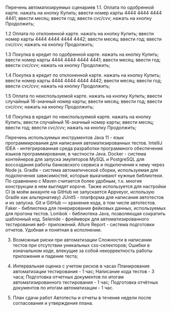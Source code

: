 Перечень автоматизируемых сценариев
1.1. Оплата по одобренной карте.
нажать на кнопку Купить;
ввести номер карты 4444 4444 4444 4441;
ввести месяц;
ввести год;
ввести cvc/cvv;
нажать на кнопку Продолжить;

1.2 Оплата по отклоненной карте.
нажать на кнопку Купить;
ввести номер карты 4444 4444 4444 4442;
ввести месяц;
ввести год;
ввести cvc/cvv;
нажать на кнопку Продолжить;

1.3 Покупка в кредит по одобренной карте.
нажать на кнопку Купить;
ввести номер карты 4444 4444 4444 4441;
ввести месяц;
ввести год;
ввести cvc/cvv;
нажать на кнопку Продолжить;

1.4 Покупка в кредит по отклоненной карте.
нажать на кнопку Купить;
ввести номер карты 4444 4444 4444 4442;
ввести месяц;
ввести год;
ввести cvc/cvv;
нажать на кнопку Продолжить;

1.5 Оплата по неиспользуемой карте.
нажать на кнопку Купить;
ввести случайный 16-значный номер карты;
ввести месяц;
ввести год;
ввести cvc/cvv;
нажать на кнопку Продолжить;

1.6 Покупка в кредит по неиспользуемой карте.
нажать на кнопку Купить;
ввести случайный 16-значный номер карты;
ввести месяц;
ввести год;
ввести cvc/cvv;
нажать на кнопку Продолжить;

Перечень используемых инструментов
Java 11 - язык программирования для написания автоматизированных тестов.
IntelliJ IDEA - интегрированная среда разработки программного обеспечения языков программирования, в частности Java.
Docker - система контейнеров для запуска эмуляторов MySQL и PostgreSQL для воссоздания работы банковского сервиса и подключения к нему через Node js.
Gradle - система автоматической сборки, используемая для подключения зависимостей, которые выкачивают нужные библиотеки. По сравнению с Maven считается более удобным, т.к. многие конструкции в нем выглядят короче. Также используется для настройки CI (в моём аккаунте на GitHub не запускается Appveyor, использую Gradle как альтернативу)
JUnit5 - платформа для написания автотестов и их запуска.
Git и GitHub — хранение кода, в том числе автотестов.
Faker - библиотека для генерирования фейковых данных, используемых для прогона тестов.
Lombok - библиотека Java, позволяющая сократить шаблонный код.
Selenide - фреймворк для автоматизированного тестирования веб-
приложений.
Allure Report - система подготовки отчетов. Удобная и понятная в исполнении.

3. Возможные риски при автоматизации
   Сложности в написании тестов при отсутствии уникальных css-селекторов;
   Ошибки в изначальном коде, влекущие за собой некорректность работы приложения и падение теста;

4. Интервальная оценка с учетом рисков в часах
   Планирование автоматизации тестирования - 1 час;
   Написание кода тестов - 3 часа;
   Подготовка отчетных документов по итогам автоматизированного тестирования - 1 час;
   Подготовка отчётных документов по итогам автоматизации - 1 час.

5. План сдачи работ
   Автотесты и отчеты в течение недели после согласования и утверждения плана. 
